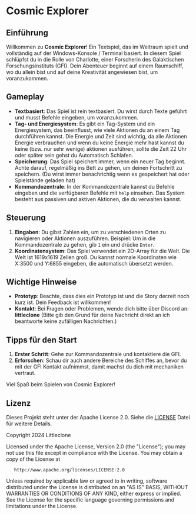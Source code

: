 # Cosmic Explorer

## Einführung

Willkommen zu **Cosmic Explorer**! Ein Textspiel, das im Weltraum spielt und vollständig auf der Windows-Konsole / Terminal basiert. In diesem Spiel schlüpfst du in die Rolle von Charlotte, einer Forscherin des Galaktischen Forschungsinstituts (GFI). Dein Abenteuer beginnt auf einem Raumschiff, wo du allein bist und auf deine Kreativität angewiesen bist, um voranzukommen.

## Gameplay

- **Textbasiert**: Das Spiel ist rein textbasiert. Du wirst durch Texte geführt und musst Befehle eingeben, um voranzukommen.
- **Tag- und Energiesystem**: Es gibt ein Tag-System und ein Energiesystem, das beeinflusst, wie viele Aktionen du an einem Tag durchführen kannst. Die Energie und Zeit sind wichtig, da alle Aktionen Energie verbrauchen und wenn du keine Energie mehr hast kannst du keine (bzw. nur sehr wenige) aktionen ausführen, sollte die Zeit 22 Uhr oder später sein gehst du Automatisch Schlafen.
- **Speicherung**: Das Spiel speichert immer, wenn ein neuer Tag beginnt. Achte darauf, regelmäßig ins Bett zu gehen, um deinen Fortschritt zu speichern. (Du wirst immer benachrichtig wenn es gespeichert hat oder Spielstände geladen hat)
- **Kommandozentrale**: In der Kommandozentrale kannst du Befehle eingeben und die verfügbaren Befehle mit `help` einsehen. Das System besteht aus passiven und aktiven Aktionen, die du verwalten kannst.

## Steuerung

1. **Eingaben**: Du gibst Zahlen ein, um zu verschiedenen Orten zu navigieren oder Aktionen auszuführen. Beispiel: Um in die Kommandozentrale zu gehen, gib `1` ein und drücke `Enter`.
2. **Koordinatensystem**: Das Spiel verwendet ein 2D-Array für die Welt. Die Welt ist 1619x1619 Zellen groß. Du kannst normale Koordinaten wie X:3500 und Y:6855 eingeben, die automatisch übersetzt werden.

## Wichtige Hinweise

- **Prototyp**: Beachte, dass dies ein Prototyp ist und die Story derzeit noch kurz ist. Dein Feedback ist willkommen!
- **Kontakt**: Bei Fragen oder Problemen, wende dich bitte über Discord an: **littleclone** (Bitte gib den Grund für deine Nachricht direkt an ich beantworte keine zufälligen Nachrichten.)

## Tipps für den Start

1. **Erster Schritt**: Gehe zur Kommandozentrale und kontaktiere die GFI.
2. **Erforschen**: Schau dir auch andere Bereiche des Schiffes an, bevor du mit der GFI Kontakt aufnimmst, damit machst du dich mit mechaniken vertraut.

Viel Spaß beim Spielen von Cosmic Explorer!

## Lizenz

Dieses Projekt steht unter der Apache License 2.0. Siehe die [LICENSE](LICENSE) Datei für weitere Details.

   Copyright 2024 Littleclone

   Licensed under the Apache License, Version 2.0 (the "License");
   you may not use this file except in compliance with the License.
   You may obtain a copy of the License at

       http://www.apache.org/licenses/LICENSE-2.0

   Unless required by applicable law or agreed to in writing, software
   distributed under the License is distributed on an "AS IS" BASIS,
   WITHOUT WARRANTIES OR CONDITIONS OF ANY KIND, either express or implied.
   See the License for the specific language governing permissions and
   limitations under the License.
